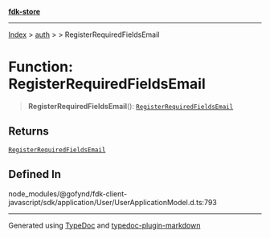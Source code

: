 [**fdk-store**](../../../README.md)
***

[Index](../../../API.md) > [auth](../../README.md) > [<internal>](../README.md) > RegisterRequiredFieldsEmail

# Function: RegisterRequiredFieldsEmail

> **RegisterRequiredFieldsEmail**(): [`RegisterRequiredFieldsEmail`](../type-aliases/type-alias.RegisterRequiredFieldsEmail.md)

## Returns

[`RegisterRequiredFieldsEmail`](../type-aliases/type-alias.RegisterRequiredFieldsEmail.md)

## Defined In

node\_modules/@gofynd/fdk-client-javascript/sdk/application/User/UserApplicationModel.d.ts:793

***
Generated using [TypeDoc](https://typedoc.org/) and [typedoc-plugin-markdown](https://www.npmjs.com/package/typedoc-plugin-markdown)

